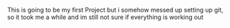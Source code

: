 This is going to be my first Project but i somehow messed up setting up git, so it took me a while and im still not sure if everything is working out